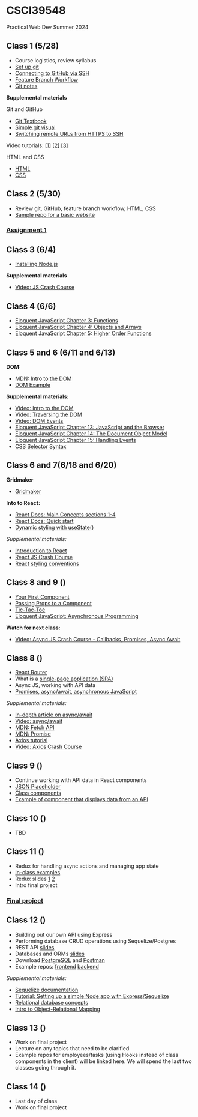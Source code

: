 # CSCI39548
Practical Web Dev Summer 2024

## Class 1 (5/28)
- Course logistics, review syllabus
- [Set up git](https://docs.github.com/en/github/getting-started-with-github/set-up-git)
- [Connecting to GitHub via SSH](https://docs.github.com/en/github/authenticating-to-github/connecting-to-github-with-ssh/about-ssh)
- [Feature Branch Workflow](https://www.atlassian.com/git/tutorials/comparing-workflows/feature-branch-workflow)
- [Git notes](https://docs.google.com/document/d/1IiKHX0lIk7n_AlNIttbD1d1ICukPVodbYmWj0IaCSPE/edit?usp=sharing)

**Supplemental materials**

Git and GitHub
- [Git Textbook](https://git-scm.com/book/en/v2)
- [Simple git visual](https://rogerdudler.github.io/git-guide/)
- [Switching remote URLs from HTTPS to SSH](https://docs.github.com/en/get-started/getting-started-with-git/managing-remote-repositories#switching-remote-urls-from-https-to-ssh)

Video tutorials:
  [[1]](https://www.youtube.com/watch?v=HVsySz-h9r4&t=443s&ab_channel=CoreySchafer)
  [[2]](https://www.youtube.com/watch?v=SWYqp7iY_Tc&ab_channel=TraversyMedia)
  [[3]](https://www.youtube.com/watch?v=DVRQoVRzMIY&ab_channel=TechWithTim)

HTML and CSS
- [HTML](https://www.w3schools.com/html/default.asp)
- [CSS](https://www.w3schools.com/css/default.asp)

## Class 2 (5/30)
- Review git, GitHub, feature branch workflow, HTML, CSS
- [Sample repo for a basic website](https://github.com/mtlynch3/summer24)

### [Assignment 1](https://docs.google.com/document/d/1Pf86Btnzj55v0ym_ugkQYRuqnk77RcjMK0vOW5STZaY/edit?usp=sharing)

## Class 3 (6/4)
- [Installing Node.js](https://nodejs.org/en/download/package-manager/)

**Supplemental materials**
- [Video: JS Crash Course](https://www.youtube.com/watch?v=hdI2bqOjy3c&ab_channel=TraversyMedia)

## Class 4 (6/6)
- [Eloquent JavaScript Chapter 3: Functions](http://eloquentjavascript.net/03_functions.html)
- [Eloquent JavaScript Chapter 4: Objects and Arrays](http://eloquentjavascript.net/04_data.html)
- [Eloquent JavaScript Chapter 5: Higher Order Functions](http://eloquentjavascript.net/05_higher_order.html)


## Class 5 and 6 (6/11 and 6/13)
**DOM:**
- [MDN: Intro to the DOM](https://developer.mozilla.org/en-US/docs/Web/API/Document_Object_Model/Introduction)
- [DOM Example](https://gist.github.com/mtlynch3/3af5f8dd1a800a3167f8c3a3b9d36bec)

**Supplemental materials:**
- [Video: Intro to the DOM](https://www.youtube.com/watch?v=l-0nPnSvbX8)
- [Video: Traversing the DOM](https://www.youtube.com/watch?v=8LWQNnVAMh4)
- [Video: DOM Events](https://www.youtube.com/watch?v=QE1YQnhntgw)
- [Eloquent JavaScript Chapter 13: JavaScript and the Browser](http://eloquentjavascript.net/13_browser.html)
- [Eloquent JavaScript Chapter 14: The Document Object Model](http://eloquentjavascript.net/14_dom.html)
- [Eloquent JavaScript Chapter 15: Handling Events](http://eloquentjavascript.net/15_event.html)
- [CSS Selector Syntax](https://www.w3schools.com/cssref/css_selectors.asp)


## Class 6 and 7(6/18 and 6/20)
**Gridmaker**
- [Gridmaker](https://gist.github.com/mtlynch3/5f1f86199a3ddb12d137f9d2fe8d1900)
  
**Into to React:**
- [React Docs: Main Concepts sections 1-4](https://reactjs.org/docs/hello-world.html)
- [React Docs: Quick start](https://beta.reactjs.org/learn)
- [Dynamic styling with useState()](https://gist.github.com/mtlynch3/c5500294f7b176dbf7951328599df68f)

*Supplemental materials:*
- [Introduction to React](https://www.youtube.com/watch?v=FRjlF74_EZk&list=PLruo2gSoqleiMVEIqmvZkIpFEN_TPt0hR)
- [React JS Crash Course](https://www.youtube.com/watch?v=w7ejDZ8SWv8&ab_channel=TraversyMedia)
- [React styling conventions](https://github.com/airbnb/javascript/tree/master/react)

## Class 8 and 9 ()
- [Your First Component](https://beta.reactjs.org/learn/your-first-component)
- [Passing Props to a Component](https://beta.reactjs.org/learn/passing-props-to-a-component)
- [Tic-Tac-Toe](https://beta.reactjs.org/learn/tutorial-tic-tac-toe)
- [Eloquent JavaScript: Asynchronous Programming](https://eloquentjavascript.net/11_async.html)

**Watch for next class:**
- [Video: Async JS Crash Course - Callbacks, Promises, Async Await](https://www.youtube.com/watch?v=PoRJizFvM7s&ab_channel=TraversyMedia)

## Class 8 ()
- [React Router](https://gist.github.com/mtlynch3/1b6b8d05032550465aa66bc0fa5da89e)
- What is a [single-page application (SPA)](https://developer.mozilla.org/en-US/docs/Glossary/SPA)
- Async JS, working with API data
- [Promises, async/await, asynchronous JavaScript](https://javascript.info/async)

*Supplemental materials:*
- [In-depth article on async/await](https://blog.bitsrc.io/understanding-javascript-async-and-await-with-examples-a010b03926ea)
- [Video: async/await](https://www.youtube.com/watch?v=vn3tm0quoqE&t=170s)
- [MDN: Fetch API](https://developer.mozilla.org/en-US/docs/Web/API/Fetch_API)
- [MDN: Promise](https://developer.mozilla.org/en-US/docs/Web/JavaScript/Reference/Global_Objects/Promise)
- [Axios tutorial](http://zetcode.com/javascript/axios/)
- [Video: Axios Crash Course](https://www.youtube.com/watch?v=6LyagkoRWYA)

## Class 9 ()
- Continue working with API data in React components
- [JSON Placeholder](https://jsonplaceholder.typicode.com/)
- [Class components](https://legacy.reactjs.org/docs/state-and-lifecycle.html)
- [Example of component that displays data from an API](https://github.com/mtlynch3/react-examples/blob/main/src/components/ApiDataComponent.js)



## Class 10 ()
- TBD


## Class 11 ()
- Redux for handling async actions and managing app state
- [In-class examples](https://github.com/mtlynch3/react-examples)
- Redux slides [1](https://drive.google.com/file/d/1T4kvykmcM2MvKvnExjopJv2i4cOjZw1O/view) [2](https://drive.google.com/file/d/1CWDPOigoVDwZDc4iLEpJMJ7MN42cT3qI/view)
- Intro final project
### [Final project](https://docs.google.com/document/d/1ioCrS7uzKSkH8d-L04xMeHsq5GbkiAfwPNyLUoqrb04/edit?usp=sharing)

## Class 12 ()
- Building out our own API using Express
- Performing database CRUD operations using Sequelize/Postgres
- REST API [slides](https://drive.google.com/file/d/1ijx6JmRUiiDI9AlPyZewh18GPgim4GJ1/view)
- Databases and ORMs [slides](https://drive.google.com/file/d/1uuGYZ-ag-NXMTLt1yp63mIdsGp_mYAWJ/view)
- Download [PostgreSQL](https://www.postgresql.org/download/) and [Postman](https://www.postman.com/downloads/)
- Example repos: [frontend](https://github.com/mtlynch3/final-frontend) [backend](https://github.com/mtlynch3/final-backend)


*Supplemental materials:*
- [Sequelize documentation](https://sequelize.org/master/)
- [Tutorial: Setting up a simple Node app with Express/Sequelize](https://www.youtube.com/watch?v=bOHysWYMZM0&ab_channel=TraversyMedia)
- [Relational database concepts](https://www.youtube.com/watch?v=NvrpuBAMddw)
- [Intro to Object-Relational Mapping](https://www.youtube.com/watch?v=dHQ-I7kr_SY)

## Class 13 ()
- Work on final project
- Lecture on any topics that need to be clarified
- Example repos for employees/tasks (using Hooks instead of class components in the client) will be linked here. We will spend the last two classes going through it. 

## Class 14 ()
- Last day of class
- Work on final project


